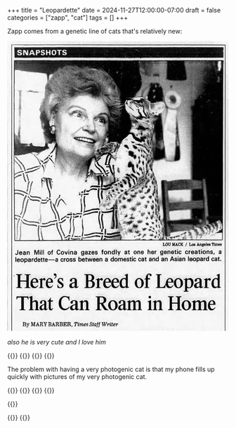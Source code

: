 +++
title = "Leopardette"
date = 2024-11-27T12:00:00-07:00
draft = false
categories = ["zapp", "cat"]
tags = []
+++

Zapp comes from a genetic line of cats that's relatively new:

![](./leopardette.png)

_also he is very cute and I love him_

{{<imgwebp src="1.png">}}
{{<imgwebp src="2.png">}}
{{<imgwebp src="3.png">}}
{{<imgwebp src="4.png">}}

The problem with having a very photogenic cat is that my phone fills up quickly with pictures of my very photogenic cat.

{{<imgwebp src="5.png">}}
{{<imgwebp src="6.png">}}
{{<imgwebp src="7.png">}}
{{<imgwebp src="8.png">}}

{{<imgwebp src="zzz.png">}}

{{<imgwebp src="9.png">}}
{{<imgwebp src="10.png">}}
